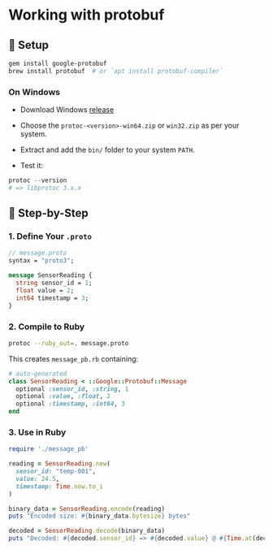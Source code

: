 # Working with protobuf

## 🔧 Setup

```sh
gem install google-protobuf
brew install protobuf  # or `apt install protobuf-compiler`
```

### On Windows

- Download Windows [release](https://github.com/protocolbuffers/protobuf/releases)

- Choose the `protoc-<version>-win64.zip` or `win32.zip` as per your system.

- Extract and add the `bin/` folder to your system `PATH`.

- Test it:

```powershell
protoc --version
# => libprotoc 3.x.x
```

## 🔹 Step-by-Step

### 1. Define Your `.proto`

```proto
// message.proto
syntax = "proto3";

message SensorReading {
  string sensor_id = 1;
  float value = 2;
  int64 timestamp = 3;
}
```

### 2. Compile to Ruby

```sh
protoc --ruby_out=. message.proto
```

This creates `message_pb.rb` containing:

```ruby
# auto-generated
class SensorReading < ::Google::Protobuf::Message
  optional :sensor_id, :string, 1
  optional :value, :float, 2
  optional :timestamp, :int64, 3
end
```

### 3. Use in Ruby

```ruby
require './message_pb'

reading = SensorReading.new(
  sensor_id: "temp-001",
  value: 24.5,
  timestamp: Time.now.to_i
)

binary_data = SensorReading.encode(reading)
puts "Encoded size: #{binary_data.bytesize} bytes"

decoded = SensorReading.decode(binary_data)
puts "Decoded: #{decoded.sensor_id} => #{decoded.value} @ #{Time.at(decoded.timestamp)}"
```
